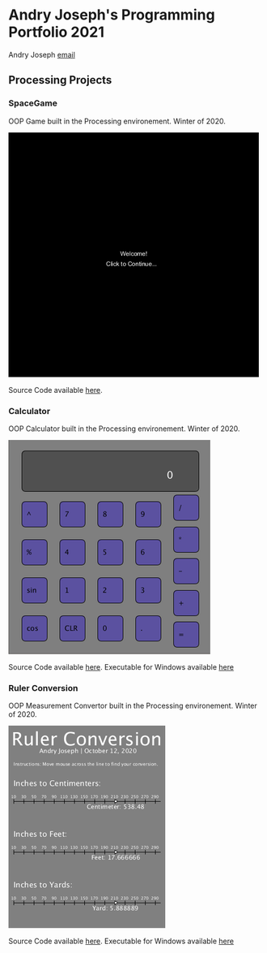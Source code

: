 # Andry Joseph's Programming Portfolio 2021
Andry Joseph [email](mailto:andrjose9679@granitesd.org)

## Processing Projects

### SpaceGame
OOP Game built in the Processing environement. Winter of 2020.

![Image of SpaceGame](https://github.com/andry-joseph/ProgrammingPortfolio/blob/gh-pages/images/spacegame.png?raw=true)

Source Code available [here](https://github.com/andry-joseph/ProgrammingPortfolio/tree/gh-pages/src/SpaceGame).

### Calculator
OOP Calculator built in the Processing environement. Winter of 2020.

![Image of Calculator](https://github.com/andry-joseph/ProgrammingPortfolio/blob/gh-pages/images/Calc.png?raw=true)

Source Code available [here](https://github.com/andry-joseph/ProgrammingPortfolio/tree/gh-pages/src/Calculator). Executable for Windows available [here](https://github.com/andry-joseph/ProgrammingPortfolio/blob/gh-pages/src/Calculator/application.windows64.zip)

### Ruler Conversion
OOP Measurement Convertor built in the Processing environement. Winter of 2020.

![Image of Convertor](https://github.com/andry-joseph/ProgrammingPortfolio/blob/gh-pages/images/Convertor.png)

Source Code available [here](https://github.com/andry-joseph/ProgrammingPortfolio/tree/gh-pages/src/Ruler%20Conversion). Executable for Windows available [here](https://github.com/andry-joseph/ProgrammingPortfolio/blob/gh-pages/src/Ruler%20Conversion/application.windows32.zip)
